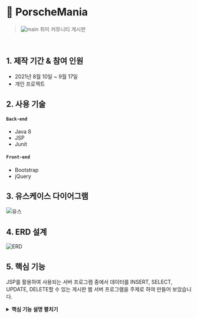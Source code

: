 # :pushpin: PorscheMania
>![main](https://user-images.githubusercontent.com/84886987/135220247-5b59b92d-e0cd-4244-878a-cd00d29524a2.png)
>취미 커뮤니티 게시판  

</br>

## 1. 제작 기간 & 참여 인원
- 2021년 8월 10일 ~ 9월 17일
- 개인 프로젝트


## 2. 사용 기술
#### `Back-end`
  - Java 8
  - JSP
  - Junit

#### `Front-end`
  - Bootstrap
  - jQuery

## 3. 유스케이스 다이어그램
![유스](https://user-images.githubusercontent.com/84886987/135211122-49c3e615-1f68-49a8-8707-5425bdd5c994.png)

## 4. ERD 설계
![ERD](https://user-images.githubusercontent.com/84886987/135211132-3e41da6e-2bd2-4798-b783-b585cbdd51aa.png)

## 5. 핵심 기능
JSP를 활용하여 사용되는 서버 프로그램 중에서 
데이터를 INSERT, SELECT, UPDATE, DELETE할 수 있는 
게시판 웹 서버 프로그램을 주제로 하여 만들어 보았습니다. 

<details>
<summary><b>핵심 기능 설명 펼치기</b></summary>
<div markdown="1">

### 5.1. DB 연결

- :pushpin: [코드 확인](https://github.com/1000MARIN/porscheMania/blob/master/src/main/java/com/example/repository/JdbcUtils.java#L12)
  - Eclipse project에 JDBC 라이브러리 추가하였습니다.
  - MySQL JDBC Driver 등록 하였습니다.

### 5.2. Service


- **가입시 아이디 중복 확인** :pushpin: [코드 확인](https://github.com/1000MARIN/porscheMania/blob/master/src/main/webapp/member/joinIdDupChk.jsp#L33) :pushpin: [코드 확인](https://github.com/1000MARIN/porscheMania/blob/master/src/main/java/com/example/repository/MemberDAO.java#L163)
  - 아이디 조건으로 카운트합니다.
  - 아이디가 있으면 count가 1 없으면 0으로 조회합니다.

- **다중 파일 첨부** :pushpin: [코드 확인](https://github.com/1000MARIN/porscheMania/blob/master/src/main/webapp/board/boardWritePro.jsp#L71)
  - MultipartRequest 를 사용하기 위해서는 com.oreilly.servlet 패키지를 import 해야 합니다.   
  - MultipartRequest 는 객체를 생성하자 마자 파일을 업로드 합니다.
  
- **채팅** :pushpin: [코드 확인](https://github.com/1000MARIN/porscheMania/blob/master/src/main/webapp/websocket/simpleChat.jsp#L98)
  - 서버측 자바 소스에서 @ServerEndpoint 부분이 클라이언트에서 접속할 서버 주소입니다.
  - @OnMessage는 클라이언트로부터 메시지가 도착했을 경우 처리 방법입니다.
  - @OnOpen과 @onClose는 클라이언트가 접속을 할 때와 접속이 끊어졌을떄의 처리입니다.

### 5.3. 관리자 모드

- **Json를 이용하여 이메일 수신 비율 차트** :pushpin: [코드 확인](https://github.com/1000MARIN/porscheMania/blob/master/src/main/webapp/chart/pieChartEmail.jsp#L25)
  - URL 유효성 체크와 이미지, 제목 파싱이 끝난 컨텐츠는 DB에 저장합니다.
  - 저장된 컨텐츠는 다시 Repository - Service - Controller를 거쳐 화면단에 송출됩니다.

- **Ajax를 이용하여 이메일 수신 비율 차트** :pushpin: [코드 확인](https://github.com/1000MARIN/porscheMania/blob/master/src/main/webapp/chart/pieChartEmailAjax.jsp#L128)
  - URL 유효성 체크와 이미지, 제목 파싱이 끝난 컨텐츠는 DB에 저장합니다.
  - 저장된 컨텐츠는 다시 Repository - Service - Controller를 거쳐 화면단에 송출됩니다.

<details>
<summary><b>이메일 수신 비율 차트 서버 코드</b></summary>
<div markdown="1">

  ```java
  @WebServlet(urlPatterns = "/api/chart/*")
public class ChartRestServlet extends HttpServlet {

	private static final String BASE_URI = "/api/chart";

	@Override
	protected void doGet(HttpServletRequest request, HttpServletResponse response) throws ServletException, IOException {

		String requestURI = request.getRequestURI();
		System.out.println("requestURI : " + requestURI);

		String str = requestURI.substring(BASE_URI.length());
		str = str.substring(1); // 맨 앞에 슬래시(/) 제거
		System.out.println("str = " + str);

		if (str.equals("gender-per-count")) {
			printGenderPerCount(request, response);
		}

	} // doGet


	private void printGenderPerCount(HttpServletRequest request, HttpServletResponse response) throws ServletException, IOException {
		// http://localhost:8090/api/chart/gender-per-count

		MemberDAO memberDAO = MemberDAO.getInstance();

		List<Map<String, Object>> list = memberDAO.getGenderPerCount();


		List<String> labelList = new ArrayList<>(); // 레이블을 담을 리스트 준비
		List<Integer> dataList = new ArrayList<>(); // 데이터를 담을 리스트 준비

		for (Map<String, Object> map : list) {

			labelList.add((String) map.get("recv_email"));
			dataList.add((Integer) map.get("cnt"));
		} // for

		// Gson 객체 준비
		Gson gson = new Gson();

		Map<String, Object> map = new HashMap<>(); // { labelList: ['남성','여성'], dataList: [2,1] }
		map.put("labelList", labelList);
		map.put("dataList", dataList);

		String strJson = gson.toJson(map);
		System.out.println("strJson : " + strJson);

		response.setContentType("application/json; charset=UTF-8");
		PrintWriter out = response.getWriter();
		out.print(strJson);
		out.flush();
	} // printGenderPerCount
}
  ```

</div>
</details>
	
<br>
	
- **단체 메일 발송하기** :pushpin: [코드 확인](https://github.com/1000MARIN/porscheMania/blob/master/src/main/java/com/example/email/MultiPartEmailServlet.java#L23)
  - URL 유효성 체크와 이미지, 제목 파싱이 끝난 컨텐츠는 DB에 저장합니다.
  - 저장된 컨텐츠는 다시 Repository - Service - Controller를 거쳐 화면단에 송출됩니다.

<details>
<summary><b>단체 메일 발송 서버 코드</b></summary>
<div markdown="1">

  ```java
  @WebServlet("/email/multipart-mail")
public class MultiPartEmailServlet extends HttpServlet {

	@Override
	protected void doPost(HttpServletRequest request, HttpServletResponse response) throws ServletException, IOException {
		
		String uploadFolder = "C:/LCJ/upload"; // 업로드 기준경로

		File uploadPath = new File(uploadFolder, getFolder()); // "C:/LCJ/upload/2021/08/03"
		System.out.println("uploadPath : " + uploadPath.getPath());

		if (uploadPath.exists() == false) {
			uploadPath.mkdirs();
		}
		
		// MultipartRequest 인자값
		// 1. request
		// 2. 업로드할 물리적 경로.  "C:/LCJ/upload"
		// 3. 업로드 최대크기 바이트 단위로 제한. 1024Byte * 1024Byte = 1MB 
		// 4. request의 텍스트 데이터, 파일명 인코딩 "utf-8"
		// 5. 파일명 변경 정책. 파일명 중복시 이름변경규칙 가진 객체를 전달

		// 파일 업로드하기
		MultipartRequest multi = new MultipartRequest(
				request
				, uploadPath.getPath()
				, 1024 * 1024 * 50
				, "utf-8"
				, new DefaultFileRenamePolicy());
		// ===== 파일 업로드 완료됨. =====
		
		
		// 요청 파라미터 값 가져오기
		String receiver = multi.getParameter("receiver"); // "aa@a.com, bb@b.com, ..."
		String[] receivers = receiver.split(","); // 받는사람 배열타입(여러명일수 있음)
		
		String subject = multi.getParameter("subject"); // 메일 제목
		String msg = multi.getParameter("msg"); // 메일 내용
		String filename = multi.getFilesystemName("file"); // 업로드된 파일명


		// MultiPartEmail 클래스 : 텍스트 메시지와 파일을 함께 전송 용도
		// EmailAttachment 클래스 : 첨부파일 정보 표현
		
		long beginTime = System.currentTimeMillis(); // 시작시간
		
		// 첨부파일 EmailAttachment 객체 생성
		EmailAttachment attach = new EmailAttachment();
		// 경로상에 한글이 있으면 에러가 발생하므로 유의
		attach.setPath(uploadPath.getPath() + "/" + filename);
		attach.setDescription("파일 설명글");
		attach.setName("");
		
		
		// MultiPartEmail 객체 생성
		MultiPartEmail email = new MultiPartEmail();
		
		// SMTP 서버 연결설정
		email.setHostName("smtp.gmail.com");
		email.setSmtpPort(465); // 기본포트  465(SSL)  587(TLS)
		email.setAuthentication("springjava0506", "spring0506");
		
		// SMTP  SSL, TLS 활성화 설정
		email.setSSLOnConnect(true);
		email.setStartTLSEnabled(true);
		
		String message = "fail";
		
		try {
			// 보내는 사람 설정. 제약사항: 보내는사람은 로그인한 아이디와 동일한 계정이 되어야 함.
			email.setFrom("springjava0506@gmail.com", "관리자", "utf-8");
			
			// 받는사람 설정
//			email.addTo("example@example.com", "이철진", "utf-8");

			for (String emailAddr : receivers) {
				email.addTo(emailAddr.trim());
			} // for
			
			// 받는사람(참조인) 설정
			//email.addCc("example@example.com", "이철진", "utf-8");
			
			// 받는사람(숨은참조인) 설정
			//email.addBcc("example@example.com", "이철진", "utf-8");
			
			
			// 제목 설정
			email.setSubject(subject);
			// 본문 설정
			email.setMsg(msg);
			
			// 첨부파일 정보 추가
			email.attach(attach);
			
			// 메일 전송
			message = email.send();
			
		} catch (Exception e) {
			e.printStackTrace();
		}
		
		long endTime = System.currentTimeMillis(); // 종료시간
		
		long execTime = endTime - beginTime;
		System.out.println("execTime : " + execTime);
		
		System.out.println("message : " + message);
		
		
		response.setContentType("text/html; charset=UTF-8");
		PrintWriter out = response.getWriter();
		
		StringBuilder sb = new StringBuilder();
		sb.append("<script>");
		sb.append("    alert('메일 전송 성공! 전송시간: " + execTime + "ms message : " + message + "');");
		sb.append("    location.href = '/email/multiPartEmail.jsp';");
		sb.append("</script>");
		
		out.print(sb.toString());
		out.flush();
	} // doPost
	
	
	
	
	// 년/월/일 폴더명 생성하는 메소드
	private String getFolder() {
		SimpleDateFormat sdf = new SimpleDateFormat("yyyy/MM/dd"); // "yyyy-MM-dd"
		Date date = new Date();
		String str = sdf.format(date);
		//str = str.replace("-", File.separator);
		return str;
	} // getFolder
	
}
  ```

</div>
</details>

</br>

## 6. 핵심 트러블 슈팅
### 6.1. 컨텐츠 필터와 페이징 처리 문제
- 저는 이 서비스가 페이스북이나 인스타그램 처럼 가볍게, 자주 사용되길 바라는 마음으로 개발했습니다.  
때문에 페이징 처리도 무한 스크롤을 적용했습니다.

- 하지만 [무한스크롤, 페이징 혹은 “더보기” 버튼? 어떤 걸 써야할까](https://cyberx.tistory.com/82) 라는 글을 읽고 무한 스크롤의 단점들을 알게 되었고,  
다양한 기준(카테고리, 사용자, 등록일, 인기도)의 게시물 필터 기능을 넣어서 이를 보완하고자 했습니다.

- 그런데 게시물이 필터링 된 상태에서 무한 스크롤이 동작하면,  
필터링 된 게시물들만 DB에 요청해야 하기 때문에 아래의 **기존 코드** 처럼 각 필터별로 다른 Query를 날려야 했습니다.

<details>
<summary><b>기존 코드</b></summary>
<div markdown="1">

~~~java
/**
 * 게시물 Top10 (기준: 댓글 수 + 좋아요 수)
 * @return 인기순 상위 10개 게시물
 */
public Page<PostResponseDto> listTopTen() {

    PageRequest pageRequest = PageRequest.of(0, 10, Sort.Direction.DESC, "rankPoint", "likeCnt");
    return postRepository.findAll(pageRequest).map(PostResponseDto::new);
}

/**
 * 게시물 필터 (Tag Name)
 * @param tagName 게시물 박스에서 클릭한 태그 이름
 * @param pageable 페이징 처리를 위한 객체
 * @return 해당 태그가 포함된 게시물 목록
 */
public Page<PostResponseDto> listFilteredByTagName(String tagName, Pageable pageable) {

    return postRepository.findAllByTagName(tagName, pageable).map(PostResponseDto::new);
}

// ... 게시물 필터 (Member) 생략 

/**
 * 게시물 필터 (Date)
 * @param createdDate 게시물 박스에서 클릭한 날짜
 * @return 해당 날짜에 등록된 게시물 목록
 */
public List<PostResponseDto> listFilteredByDate(String createdDate) {

    // 등록일 00시부터 24시까지
    LocalDateTime start = LocalDateTime.of(LocalDate.parse(createdDate), LocalTime.MIN);
    LocalDateTime end = LocalDateTime.of(LocalDate.parse(createdDate), LocalTime.MAX);

    return postRepository
                    .findAllByCreatedAtBetween(start, end)
                    .stream()
                    .map(PostResponseDto::new)
                    .collect(Collectors.toList());
    }
~~~

</div>
</details>

- 이 때 카테고리(tag)로 게시물을 필터링 하는 경우,  
각 게시물은 최대 3개까지의 카테고리(tag)를 가질 수 있어 해당 카테고리를 포함하는 모든 게시물을 질의해야 했기 때문에  
- 아래 **개선된 코드**와 같이 QueryDSL을 사용하여 다소 복잡한 Query를 작성하면서도 페이징 처리를 할 수 있었습니다.

<details>
<summary><b>개선된 코드</b></summary>
<div markdown="1">

~~~java
/**
 * 게시물 필터 (Tag Name)
 */
@Override
public Page<Post> findAllByTagName(String tagName, Pageable pageable) {

    QueryResults<Post> results = queryFactory
            .selectFrom(post)
            .innerJoin(postTag)
                .on(post.idx.eq(postTag.post.idx))
            .innerJoin(tag)
                .on(tag.idx.eq(postTag.tag.idx))
            .where(tag.name.eq(tagName))
            .orderBy(post.idx.desc())
                .limit(pageable.getPageSize())
                .offset(pageable.getOffset())
            .fetchResults();

    return new PageImpl<>(results.getResults(), pageable, results.getTotal());
}
~~~

</div>
</details>

</br>

## 7. 그 외 트러블 슈팅
<details>
<summary>npm run dev 실행 오류</summary>
<div markdown="1">

- Webpack-dev-server 버전을 3.0.0으로 다운그레이드로 해결
- `$ npm install —save-dev webpack-dev-server@3.0.0`

</div>
</details>

<details>
<summary>vue-devtools 크롬익스텐션 인식 오류 문제</summary>
<div markdown="1">
  
  - main.js 파일에 `Vue.config.devtools = true` 추가로 해결
  - [https://github.com/vuejs/vue-devtools/issues/190](https://github.com/vuejs/vue-devtools/issues/190)
  
</div>
</details>
    
</br>

## 8. 회고 / 느낀점
>프로젝트 개발 회고 글: https://zuminternet.github.io/ZUM-Pilot-integer/
